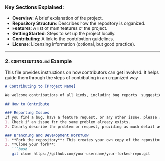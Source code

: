 
### Key Sections Explained:
- **Overview**: A brief explanation of the project.
- **Repository Structure**: Describes how the repository is organized.
- **Features**: A list of main features of the project.
- **Getting Started**: Steps to set up the project locally.
- **Contributing**: A link to the contribution guidelines.
- **License**: Licensing information (optional, but good practice).

---

### 2. **`CONTRIBUTING.md` Example**
This file provides instructions on how contributors can get involved. It helps guide them through the steps of contributing in an organized way.

```markdown
# Contributing to [Project Name]

We welcome contributions of all kinds, including bug reports, suggestions, documentation improvements, and code. By contributing to this repository, you agree to abide by the code of conduct.

## How to Contribute

### Reporting Issues
If you find a bug, have a feature request, or any other issue, please [open a new issue](https://github.com/your-username/your-repo-name/issues). Before doing so, make sure to:
1. Check if an issue for the same problem already exists.
2. Clearly describe the problem or request, providing as much detail as possible.

### Branching and Development Workflow
1. **Fork the repository**: This creates your own copy of the repository on your GitHub account.
2. **Clone your fork**:
   ```bash
   git clone https://github.com/your-username/your-forked-repo.git
